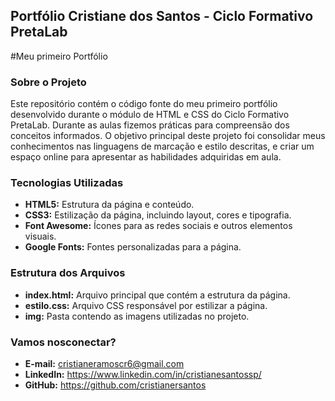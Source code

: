 ## Portfólio Cristiane dos Santos - Ciclo Formativo PretaLab

#Meu primeiro Portfólio

### Sobre o Projeto
Este repositório contém o código fonte do meu primeiro portfólio desenvolvido durante o módulo de HTML e CSS do Ciclo Formativo PretaLab. Durante as aulas fizemos práticas para compreensão dos conceitos informados. O objetivo principal deste projeto foi consolidar meus conhecimentos nas linguagens de marcação  e estilo descritas, e criar um espaço online para apresentar as habilidades adquiridas em aula.

### Tecnologias Utilizadas
* **HTML5:** Estrutura da página e conteúdo.
* **CSS3:** Estilização da página, incluindo layout, cores e tipografia.
* **Font Awesome:** Ícones para as redes sociais e outros elementos visuais.
* **Google Fonts:** Fontes personalizadas para a página.

### Estrutura dos Arquivos
* **index.html:** Arquivo principal que contém a estrutura da página.
* **estilo.css:** Arquivo CSS responsável por estilizar a página.
* **img:** Pasta contendo as imagens utilizadas no projeto.


### Vamos nosconectar?
* **E-mail:** cristianeramoscr6@gmail.com
* **LinkedIn:** https://www.linkedin.com/in/cristianesantossp/
* **GitHub:** https://github.com/cristianersantos


